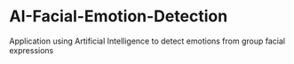 # AI-Facial-Emotion-Detection
Application using Artificial Intelligence to detect emotions from group facial expressions
